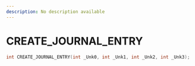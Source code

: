 ```yaml
---
description: No description available 
---
```


# CREATE_JOURNAL_ENTRY

```cpp
int CREATE_JOURNAL_ENTRY(int _Unk0, int _Unk1, int _Unk2, int _Unk3);
```